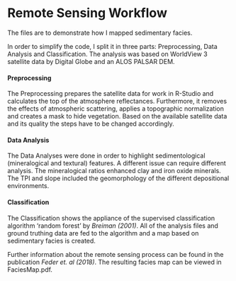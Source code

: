 # Remote Sensing Workflow

The files are to demonstrate how I mapped sedimentary facies.

In order to simplify the code, I split it in three parts: Preprocessing, Data Analysis and Classification. The analysis was based on WorldView 3 satellite data by Digital Globe and an ALOS PALSAR DEM.

#### Preprocessing
The Preprocessing prepares the satellite data for work in R-Studio and calculates the top of the atmosphere reflectances. Furthermore, it removes the effects of atmospheric scattering, applies a topographic normalization and creates a mask to hide vegetation. Based on the available satellite data and its quality the steps have to be changed accordingly.

#### Data Analysis
The Data Analyses were done in order to highlight sedimentological (mineralogical and textural) features. A different issue can require different analysis. The mineralogical ratios enhanced clay and iron oxide minerals. The TPI and slope included the geomorphology of the different depositional environments.

#### Classification
The Classification shows the appliance of the supervised classification algorithm ‘random forest’ by *Breiman (2001)*. All of the analysis files and ground truthing data are fed to the algorithm and a map based on sedimentary facies is created.

Further information about the remote sensing process can be found in the publication *Feder et. al (2018)*. The resulting facies map can be viewed in FaciesMap.pdf.
